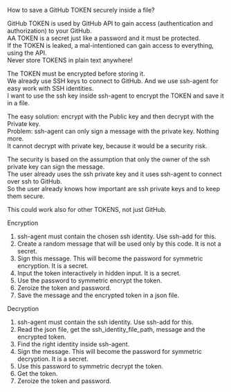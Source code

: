 [//]: # (auto_md_to_doc_comments segment start A)

How to save a GitHub TOKEN securely inside a file?

GitHub TOKEN is used by GitHub API to gain access (authentication and authorization) to your GitHub.  
AA TOKEN is a secret just like a password and it must be protected.  
If the TOKEN is leaked, a mal-intentioned can gain access to everything, using the API.  
Never store TOKENS in plain text anywhere!

The TOKEN must be encrypted before storing it.  
We already use SSH keys to connect to GitHub. And we use ssh-agent for easy work with SSH identities.  
I want to use the ssh key inside ssh-agent to encrypt the TOKEN and save it in a file.

The easy solution: encrypt with the Public key and then decrypt with the Private key.  
Problem: ssh-agent can only sign a message with the private key. Nothing more.  
It cannot decrypt with private key, because it would be a security risk.

The security is based on the assumption that only the owner of the ssh private key can sign the message.  
The user already uses the ssh private key and it uses ssh-agent to connect over ssh to GitHub.  
So the user already knows how important are ssh private keys and to keep them secure.

This could work also for other TOKENS, not just GitHub.

Encryption

1. ssh-agent must contain the chosen ssh identity. Use ssh-add for this.  
2. Create a random message that will be used only by this code. It is not a secret.  
3. Sign this message. This will become the password for symmetric encryption. It is a secret.  
4. Input the token interactively in hidden input. It is a secret.  
5. Use the password to symmetric encrypt the token.  
6. Zeroize the token and password.  
7. Save the message and the encrypted token in a json file.

Decryption

1. ssh-agent must contain the ssh identity. Use ssh-add for this.  
2. Read the json file, get the ssh_identity_file_path, message and the encrypted token.  
3. Find the right identity inside ssh-agent.  
4. Sign the message. This will become the password for symmetric decryption. It is a secret.  
5. Use this password to symmetric decrypt the token.  
6. Get the token.  
7. Zeroize the token and password.

[//]: # (auto_md_to_doc_comments segment end A)
